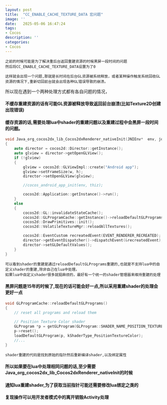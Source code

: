 ```yaml
---
layout: post
title:  "CC_ENABLE_CACHE_TEXTURE_DATA 宏问题"
image: ''
date:   2025-05-06 16:47:24
tags:
- Cocos
description: ''
categories: 
- Cocos
---
```

```
之前的时候可能是为了解决重后台返回重建资源的时候黑屏一段时间的问题
然后将CC_ENABLE_CACHE_TEXTURE_DATA设置为了0
```
```
这样就会出现一个问题,那就是长时间在后台GL资源被系统释放，或者某种操作触发系统回收GL资源的情况下,重新切回前台就会出现各种GL错误导致的崩溃。
```
所以现在遇到一个两种处理方式都有各自问题的情况，  
#### 不缓存重建资源的话有可能GL资源被释放导致返回前台崩溃(比如Texture2D创建出现错误)
#### 缓存资源的话,需要处理lua中shader的重建问题以及重建过程中会黑屏一段时间的问题。


```c++
void Java_org_cocos2dx_lib_Cocos2dxRenderer_nativeInit(JNIEnv*  env, jobject thiz, jint w, jint h)
{
    auto director = cocos2d::Director::getInstance();
    auto glview = director->getOpenGLView();
    if (!glview)
    {
        glview = cocos2d::GLViewImpl::create("Android app");
        glview->setFrameSize(w, h);
        director->setOpenGLView(glview);

        //cocos_android_app_init(env, thiz);

        cocos2d::Application::getInstance()->run();  
    }
    else
    {
        cocos2d::GL::invalidateStateCache();
        cocos2d::GLProgramCache::getInstance()->reloadDefaultGLPrograms();
        cocos2d::DrawPrimitives::init();
        cocos2d::VolatileTextureMgr::reloadAllTextures();

        cocos2d::EventCustom recreatedEvent(EVENT_RENDERER_RECREATED);
        director->getEventDispatcher()->dispatchEvent(&recreatedEvent);
        director->setGLDefaultValues();
    }
}
```

```
可以看到shader的重建是通过reloadDefaultGLPrograms重建的,也就是不支持lua中的自定义shader的重建,除非自己在lua中处理。
如果lua中自定义shader很多就挺麻烦的，最好有一个统一的shader管理器来维持重建的处理
```

#### 黑屏问题是15年的时候了,现在的话可能会好一点,所以采用重建shader的处理会更好一点
```c++
void GLProgramCache::reloadDefaultGLPrograms()
{
    // reset all programs and reload them
    
    // Position Texture Color shader
    GLProgram *p = getGLProgram(GLProgram::SHADER_NAME_POSITION_TEXTURE_COLOR);    
    p->reset();
    loadDefaultGLProgram(p, kShaderType_PositionTextureColor);
    //...
}
```
```
shader重建的代码是找到原始的指针然后重新编译shader,以及绑定属性
```
#### 所以如果要在lua中处理相同问题的话,至少需要Java_org_cocos2dx_lib_Cocos2dxRenderer_nativeInit的时候  
#### 通知lua重建shader,为了获取当前指针可能还需要修改lua绑定之类的

#### 复现操作可以用开发者模式中的离开销毁Activity处理